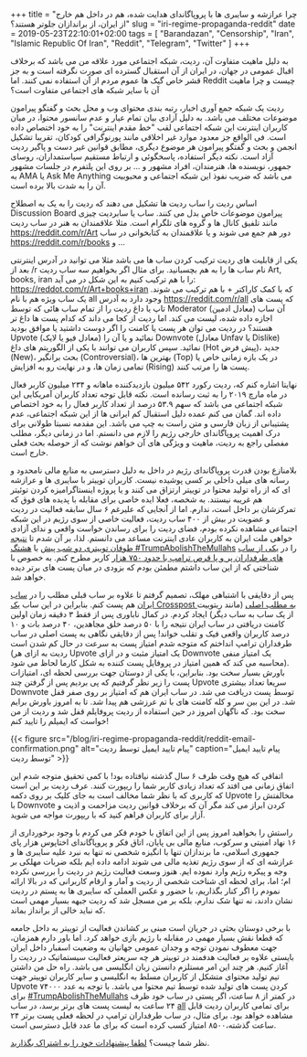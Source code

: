 +++
title = "چرا عرازشه و سایبری ها با پروپاگاندای هدایت شده، هم در داخل هم خارج از ایران، از براندازان جلوتر هستند؟"
slug = "iri-regime-propaganda-reddit"
date = 2019-05-23T22:10:01+02:00
tags = [ "Barandazan", "Censorship", "Iran", "Islamic Republic Of Iran", "Reddit", "Telegram", "Twitter" ]
+++

به دلیل ماهیت متفاوت آن، ردیت، شبکه اجتماعی مورد علاقه من می باشد که برخلاف اقبال عمومی در جهان، در ایران از آن استقبال گسترده ای صورت نگرفته است و به جز قشر خاص گیک ها عموم مردم از آن استفاده نمی کنند. اما Reddit چیست و چرا ماهیت آن با سایر شبکه های اجتماعی متفاوت است؟

 ردیت یک شبکه جمع آوری اخبار، رتبه بندی محتوای وب و محل بحث و گفتگو پیرامون موضوعات مختلف می باشد. به دلیل آزادی بیان تمام عیار و عدم سانسور محتوا، در میان کاربران اینترنت این شبکه اجتماعی لقب "خط مقدم اینترنت" را به خود اختصاص داده است. فی الواقع جز معدود موارد غیر اخلاقی مانند پورنوگرافی کودکان، تقریبا تشکیل انجمن و بحث و گفتگو پیرامون هر موضوع دیگری، مطابق قوانین غیر دست و پاگیر ردیت آزاد است. نکته دیگر استفاده، پاسخگوئی و ارتباط مستقیم سیاستمداران، روسای جمهور، نویسنده ها، هنرمندان، افراد مشهور و ... بر روی این پلتفرم در جلسات مشهور به AMA یا Ask Me Anything می باشد که ضریب نفوذ این شبکه اجتماعی و محبوبیت آن را به شدت بالا برده است.

<!--more-->

 اساس ردیت را ساب ردیت ها تشکیل می دهند که ردیت را به یک به اصطلاح Discussion Board پیرامون موضوعات خاص بدل می کنند. ساب یا سابردیت چیزی مانند تلفیق کانال ها و گروه های تلگرام است. مثلا علاقمندان به هنر در ساب ردیت https://reddit.com/r/Art دور هم جمع می شوند و یا علاقمندان به کتابخوانی در ساب https://reddit.com/r/books و ...
 
یکی از قابلیت های ردیت ترکیب کردن ساب ها می باشد مثلا می توانید در آدرس اینترنتی بعد از /r نام ساب ها را به هم بچسبانید. برای مثال اگر بخواهیم سه ساب ردیت Art, books, iran را با هم ترکیب کنیم به این شکل در می آید: https://reddot.com/r/Art+books+iran که با کمک کاراکتر + با هم ترکیب می شوند. یک ساب ویژه هم با نام all وجود دارد به آدرس https://reddit.com/r/all که پست های تاپ یا داغ ردیت را از تمام ساب هائی که توسط Moderator آن ساب (معادل ادمین) اجازه داده شده، لیست می کند. اما ردیت از کجا می داند که کدام پست ها داغ تر هستند؟ در ردیت می توان هر پست یا کامنت را اگر دوست داشتید یا موافق بودید Upvote (معادل فیو یا لایک) نمائید و یا آن را Downvote (معادل Unfav یا Dislike) نمائید. سپس کاربران می توانند با یکی از الگوریتم های داغ (Hot پیش فرض)، جدید (New)، بحث برانگیر (Controversial)، بهترین ها (Top) در یک بازه زمانی خاص یا تمامی زمان ها، و در نهایت رو به افزایش (Rising) پست ها را مرتب کنند.

نهایتا اشاره کنم که، ردیت رکورد ۵۴۲ میلیون بازدیدکننده ماهانه و ۲۳۴ میلیون کاربر فعال در ماه مارچ ۲۰۱۹ را به ثبت رسانده است. نکته قابل توجه تعداد کاربران آمریکایی این شبکه اجتماعی می باشد که سهم ۵۳.۹ درصد از تعداد کاربر فعال را به خود اختصاص داده اند. گمان می کنم عمده دلیل استقبال کم ایرانی ها از این شبکه اجتماعی، عدم پشتیبانی از زبان فارسی و متن راست به چپ می باشد. این مقدمه نسبتا طولانی برای درک اهمیت پروپاگاندای خارجی رژیم را لازم می دانستم. اما در زمانی دیگر، مطلب مفصلی راجع به ردیت، ماهیت و ویژگی های آن خواهم نوشت که از حوصله بحث فعلی خارج است.

بلامنازع بودن قدرت پروپاگاندای رژیم در داخل به دلیل دسترسی به منابع مالی نامحدود و رسانه های میلی داخلی بر کسی پوشیده نیست. کاربران توییتر با سایبری ها و عرازشه ای که از راه تولید محتوا در توییتر ارتزاق می کنند و یا پروژه اینستاگرامیزه کردن توئیتر هم غریبه نیستند. به شخصه، فعلا ایده خاصی برای مقابله با پدیده های فوق که تمرکزشان بر داخل است، ندارم. اما از آنجایی که علیرغم ۶ سال سابقه فعالیت در ردیت و عضویت در بیش از ۴۰۰ ساب ردیت، فعالیت خاصی از سوی رژیم در این شبکه اجتماعی مشاهده نکرده بودم، فضای ردیت را برای رساندن خواست واقعی و ندای آزادی خواهی ملت ایران به کاربران عادی اینترنت مساعد می دانستم. لذا، بر آن شدم تا [نتیجه طوفان توییتری دو شب پیش](https://www.reddit.com/r/The_Donald/comments/brpkqi/last_night_people_of_iran_asked_president_trump/) با [هشتگ #TrumpAbolishTheMullahs](https://twitter.com/hashtag/TrumpAbolishTheMullahs?src=hash) را در [یکی از ساب های طرفداران پر و پا قرص ترامپ با حدود ۷۵۰ هزار](https://www.reddit.com/r/The_Donald/) کاربر مطرح کنم. به خصوص با شناختی که از این ساب داشتم مطمئن بودم که بزودی در میان پست های برتر دیده خواهد شد.

پس از دقایقی با اشتباهی مهلک، تصمیم گرفتم تا علاوه بر ساب قبلی مطلب را  در [ساب ایران](https://reddit.com/r/iran) هم پست کنم. بنابراین در این ساب  [یک Crosspost به مطلب اصلی](https://www.reddit.com/r/iran/comments/brpox8/last_night_people_of_iran_asked_president_trump/) (مانند ریتوییت از یک ساب به ساب دیگر) ایجاد کردم. در کمال ناباوری پس از فقط ۳ دقیقه زمان اولین کامنت دریافتی در ساب ایران نتیجه را با ۵۰ درصد خلق مجاهدین، ۴۰ درصد بات و ۱۰ درصد کاربران واقعی فیک و تقلب خواند! پس از دقایقی نگاهی به پست اصلی در ساب طرفداران ترامپ انداختم که متوجه شدم امتیاز پست به سرعت در حال کم شدن است (ردیت به ازای هر Upvote یک امتیاز مثبت و در ازای Downvote یک امتیاز منفی محاسبه می کند که همین امتیاز در پروفایل پست کننده به شکل کارما لحاظ می شود). باورش بسیار سخت بود. بنابراین، با یکی از دوستان جهت بررسی لحظه ای، امتیازات پست را زیر نظر گرفتیم که پی بردیم پس از گرفتن چند Upvote سریعا تعداد بیشتری Downvote توسط پست دریافت می شد. در ساب ایران هم  که امتیاز بر روی صفر قفل شد. در این بین سر و کله کامنت های با تم عرزشی  هم پیدا شد. تا به امروز باورش برایم سخت بود. که ناگهان امروز در حین  استفاده از ردیت پروفایلم قفل شد و ردیت از من خواست که ایمیلم را تایید کنم!

{{< figure src="/blog/iri-regime-propaganda-reddit/reddit-email-confirmation.png" alt="پیام تایید ایمیل توسط ردیت" caption="پیام تایید ایمیل توسط ردیت" >}}

اتفاقی که هیچ وقت ظرف ۶ سال گذشته نیافتاده بود! با کمی تحقیق متوجه شدم این اتفاق زمانی می افتد که تعداد زیادی کاربر شما را ریپورت کنند. عرف ردیت بر این است که کاربری که با نظر شما مخالف است به جای کلیک بر روی دکمه Upvote مخالفتش را با Downvote کردن ابراز می کند مگر  آن که برخلاف قوانین ردیت مزاحمت و اذیت و آزار برای کاربران فراهم کنید که با ریپورت مواجه می شوید.

راستش را بخواهید امروز پس از این اتفاق با خودم فکر می کردم با وجود برخورداری از ۱۶ نهاد امنیتی و سرکوب، منابع مالی بی پایان، اتاق فکر و پروپاگاندای اختاپوس هزار پای جمهوری اسلامی، ما برندازان تنها با انگیزه شخصی نه تنها به نبرد علیه سایبری ها و عرازشه ای که از سوی رژیم تغذیه مالی می شوند ادامه داده ایم بلکه ضربات مهلکی بر وجه و پیکره رژیم وارد نموده ایم. هنوز وسعت فعالیت رژیم در ردیت را بررسی نکرده ام؛ اما، برای لحظه ای شناخت شخصی از ردیت و آمار و ارقام کاربرانی که در بالا ارائه نمودم را اگر کنار بگذاریم، با حضور و عکس العملی که سایبری ها به پستم در ردیت نشان دادند، نه تنها شک ندارم، بلکه بر من مسجل شد که ردیت جبهه بسیار مهمی است که نباید خالی از برانداز بماند.

با برخی دوستان بحثی در جریان است مبنی بر کشاندن فعالیت از توییتر به داخل جامعه که قطعا نقش بسیار مهمی در مقابله با رژیم بازی خواهد کرد. اما باور دارم همزمان، جهت معطوف نمودن توجه و وجدان عمومی جهانیان به وضعیت اسفبار داخل ایران بایستی علاوه بر فعالیت هدفمند در توییتر هر چه سریعتر فعالیت سیستماتیک در ردیت را آغاز کنیم. هر چند این امر مستلزم دانستن زبان انگلیسی می باشد. راه حل من داشتن تیم تولید محتوای متشکل از کاربران مسلط به انگلیسی و سایر کاربران توییتر جهت Upvote کردن پست های تولید شده توسط تیم محتوا می باشد. با توجه به عدد ۷۴۰۰۰ برای [#TrumpAbolishTheMullahs](https://twitter.com/hashtag/TrumpAbolishTheMullahs?src=hash) در کمتر از ۸ ساعت، اگر پستی در ساب خود ظرف ۲۴ ساعت به لیست پست های برتر برسد، در ساب [all](https://reddit.com/r/all) برای تمامی کاربران ردیت قابل مشاهده خواهد بود. برای مثال، در ساب طرفداران ترامپ در لحظه فعلی پست برتر ۲۴ ساعت گذشته،۸۵۰۰ امتیاز کسب کرده است که برای ما عدد قابل دسترسی است.

نظر شما چیست؟ [لطفا پیشنهادات خود را به اشتراک بگذارید](https://twitter.com/mamadou_babaei/status/1131631103025004544).
